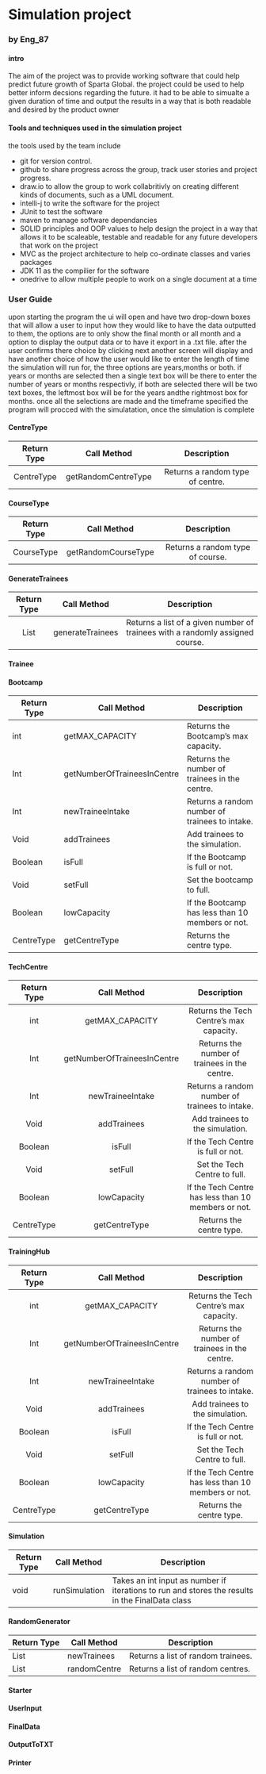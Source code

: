 # Simulation project
### by Eng_87

#### intro

The aim of the project was to provide working software that could help predict future growth of Sparta Global. the project could be used to help better inform decsions regarding the future. it had to be able to simualte a given duration of time and output the results in a way that is both readable and desired by the product owner

#### Tools and techniques used in the simulation project
the tools used by the team include
- git for version control.
- github to share progress across the group, track user stories and project progress.
- draw.io to allow the group to work collabritivly on creating different kinds of documents, such as a UML document.
- intelli-j to write the software for the project
- JUnit to test the software
- maven to manage software dependancies
- SOLID principles and OOP values to help design the project in a way that allows it to be scaleable, testable and readable for any future developers that work on the project
- MVC as the project architecture to help co-ordinate classes and varies packages
- JDK 11 as the compilier for the software
- onedrive to allow multiple people to work on a single document at a time

### User Guide

upon starting the program the ui will open and have two drop-down boxes that will allow a user to input how they would like to have the data outputted to them, the options are to only show the final month or all month and a option to display the output data or to have it export in a .txt file. after the user confirms there choice by clicking next another screen will display and have another choice of how the user would like to enter the length of time the simulation will run for, the three options are years,months or both. if years or months are selected then a single text box will be there to enter the number of years or months respectivly, if both are selected there will be two text boxes, the leftmost box will be for the years andthe rightmost box for months. once all the selections are made and the timeframe specified the program will procced with the simulatation, once the simulation is complete 


#### CentreType

| Return Type  	|     Call Method      	|            Description            	|
|:------------:	|:--------------------:	|:---------------------------------:	|
|  CentreType  	| getRandomCentreType  	| Returns a random type of centre.  	|

#### CourseType

| Return Type  	|     Call Method      	|            Description            	|
|:------------:	|:--------------------:	|:---------------------------------:	|
|  CourseType  	| getRandomCourseType  	| Returns a random type of course.  	|

#### GenerateTrainees

|  Return Type   	|    Call Method    	|                                  Description                                   	|
|:--------------:	|:-----------------:	|:------------------------------------------------------------------------------:	|
| List<trainee>  	| generateTrainees  	| Returns a list of a given number of trainees with a randomly assigned course.  	|
#### Trainee
#### Bootcamp

| Return Type  	| Call Method                  	| Description                                       	|
|--------------	|------------------------------	|---------------------------------------------------	|
| int          	| getMAX_CAPACITY              	| Returns the Bootcamp’s max capacity.              	|
| Int          	| getNumberOfTraineesInCentre  	| Returns the number of trainees in the centre.     	|
| Int          	| newTraineeIntake             	| Returns a random number of trainees to intake.    	|
| Void         	| addTrainees                  	| Add trainees to the simulation.                   	|
| Boolean      	| isFull                       	| If the Bootcamp is full or not.                   	|
| Void         	| setFull                      	| Set the bootcamp to full.                         	|
| Boolean      	| lowCapacity                  	| If the Bootcamp has less than 10 members or not.  	|
| CentreType   	| getCentreType                	| Returns the centre type.                          	|
  
#### TechCentre
  
  | Return Type  	|         Call Method          	|                     Description                      	|
|:------------:	|:----------------------------:	|:----------------------------------------------------:	|
|     int      	|       getMAX_CAPACITY        	|       Returns the Tech Centre’s max capacity.        	|
|     Int      	| getNumberOfTraineesInCentre  	|    Returns the number of trainees in the centre.     	|
|     Int      	|       newTraineeIntake       	|    Returns a random number of trainees to intake.    	|
|     Void     	|         addTrainees          	|           Add trainees to the simulation.            	|
|   Boolean    	|            isFull            	|          If the Tech Centre is full or not.          	|
|     Void     	|           setFull            	|             Set the Tech Centre to full.             	|
|   Boolean    	|         lowCapacity          	| If the Tech Centre has less than 10 members or not.  	|
|  CentreType  	|        getCentreType         	|               Returns the centre type.               	|
  
#### TrainingHub
  
  | Return Type  	|         Call Method          	|                     Description                      	|
|:------------:	|:----------------------------:	|:----------------------------------------------------:	|
|     int      	|       getMAX_CAPACITY        	|       Returns the Tech Centre’s max capacity.        	|
|     Int      	| getNumberOfTraineesInCentre  	|    Returns the number of trainees in the centre.     	|
|     Int      	|       newTraineeIntake       	|    Returns a random number of trainees to intake.    	|
|     Void     	|         addTrainees          	|           Add trainees to the simulation.            	|
|   Boolean    	|            isFull            	|          If the Tech Centre is full or not.          	|
|     Void     	|           setFull            	|             Set the Tech Centre to full.             	|
|   Boolean    	|         lowCapacity          	| If the Tech Centre has less than 10 members or not.  	|
|  CentreType  	|        getCentreType         	|               Returns the centre type.               	|
  
#### Simulation
  
  | Return Type              	| Call Method    	| Description                                                                                                                                  	|
|--------------------------	|----------------	|----------------------------------------------------------------------------------------------------------------------------------------------	|
| void 	| runSimulation  	| Takes an int input as number if iterations to run and stores the results in the FinalData class    	|
  
#### RandomGenerator
  | Return Type    	| Call Method   	| Description                           	|
|----------------	|---------------	|---------------------------------------	|
| List<Trainee>  	| newTrainees   	| Returns a list of random trainees.    	|
| List<Centre>   	| randomCentre  	| Returns a list of random centres.     	|
#### Starter
#### UserInput
#### FinalData
#### OutputToTXT
#### Printer

